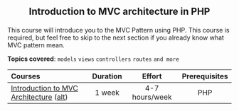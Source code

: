 ## <p align="center">Introduction to MVC architecture in PHP</p>

This course will introduce you to the MVC Pattern using PHP. This course is required, but feel free to skip to the next section if you already know what MVC pattern mean.

**Topics covered**:
`models`
`views`
`controllers`
`routes`
`and more`

Courses | Duration | Effort | Prerequisites
:-- | :--: | :--: | :--:
[Introduction to MVC Architecture](https://r.je/mvc-in-php.html) ([alt](https://www.sitepoint.com/the-mvc-pattern-and-php-1/)) | 1 week | 4-7 hours/week | PHP
